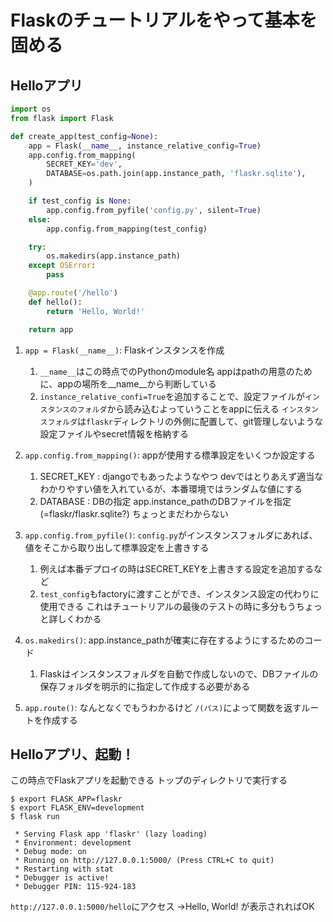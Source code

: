 # Flaskのチュートリアルをやって基本を固める

## Helloアプリ

```py:__init__.py
import os
from flask import Flask

def create_app(test_config=None):
    app = Flask(__name__, instance_relative_config=True)
    app.config.from_mapping(
        SECRET_KEY='dev',
        DATABASE=os.path.join(app.instance_path, 'flaskr.sqlite'),
    )

    if test_config is None:
        app.config.from_pyfile('config.py', silent=True)
    else:
        app.config.from_mapping(test_config)

    try:
        os.makedirs(app.instance_path)
    except OSError:
        pass

    @app.route('/hello')
    def hello():
        return 'Hello, World!'

    return app
```

1. `app = Flask(__name__)`: Flaskインスタンスを作成
   1. `__name__`はこの時点でのPythonのmodule名 appはpathの用意のために、appの場所を__name__から判断している
   2. `instance_relative_confi=True`を追加することで、設定ファイルが`インスタンスのフォルダ`から読み込むよっていうことをappに伝える
      `インスタンスフォルダ`は`flaskr`ディレクトリの外側に配置して、git管理しないような設定ファイルやsecret情報を格納する

2. `app.config.from_mapping()`: appが使用する標準設定をいくつか設定する
   1. SECRET_KEY  : djangoでもあったようなやつ devではとりあえず適当なわかりやすい値を入れているが、本番環境ではランダムな値にする
   2. DATABASE    : DBの指定 app.instance_pathのDBファイルを指定 (=flaskr/flaskr.sqlite?) ちょっとまだわからない

3. `app.config.from_pyfile()`: `config.py`がインスタンスフォルダにあれば、値をそこから取り出して標準設定を上書きする
   1. 例えば本番デプロイの時はSECRET_KEYを上書きする設定を追加するなど
   2. `test_config`もfactoryに渡すことができ、インスタンス設定の代わりに使用できる これはチュートリアルの最後のテストの時に多分もうちょっと詳しくわかる

4. `os.makedirs()`: app.instance_pathが確実に存在するようにするためのコード 
   1. Flaskはインスタンスフォルダを自動で作成しないので、DBファイルの保存フォルダを明示的に指定して作成する必要がある

5. `app.route()`: なんとなくでもうわかるけど `/(パス)`によって関数を返すルートを作成する

## Helloアプリ、起動！

この時点でFlaskアプリを起動できる
トップのディレクトリで実行する

```
$ export FLASK_APP=flaskr
$ export FLASK_ENV=development
$ flask run

 * Serving Flask app 'flaskr' (lazy loading)
 * Environment: development
 * Debug mode: on
 * Running on http://127.0.0.1:5000/ (Press CTRL+C to quit)
 * Restarting with stat
 * Debugger is active!
 * Debugger PIN: 115-924-183
```

`http://127.0.0.1:5000/hello`にアクセス
→Hello, World! が表示されればOK